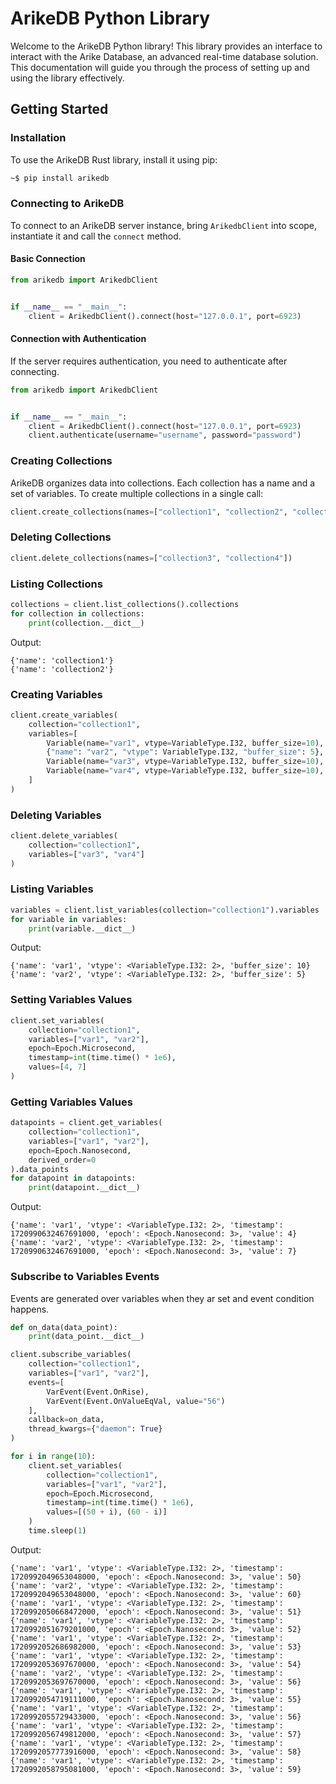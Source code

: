 # ArikeDB Python Library

Welcome to the ArikeDB Python library! This library provides an interface to interact with the Arike Database, an advanced real-time database solution. This documentation will guide you through the process of setting up and using the library effectively.

## Getting Started

### Installation

To use the ArikeDB Rust library, install it using pip:

```bash
~$ pip install arikedb
```

### Connecting to ArikeDB

To connect to an ArikeDB server instance, bring `ArikedbClient` into scope, instantiate it and call the `connect` method.

#### Basic Connection

```python
from arikedb import ArikedbClient


if __name__ == "__main__":
    client = ArikedbClient().connect(host="127.0.0.1", port=6923)
```

#### Connection with Authentication

If the server requires authentication, you need to authenticate after connecting.

```python
from arikedb import ArikedbClient


if __name__ == "__main__":
    client = ArikedbClient().connect(host="127.0.0.1", port=6923)
    client.authenticate(username="username", password="password")
```

### Creating Collections

ArikeDB organizes data into collections. Each collection has a name and a set of variables. To create multiple collections in a single call:

```python
client.create_collections(names=["collection1", "collection2", "collection3", "collection4"])
```

### Deleting Collections

```python
client.delete_collections(names=["collection3", "collection4"])
```

### Listing Collections

```python
collections = client.list_collections().collections
for collection in collections:
    print(collection.__dict__)
```
Output:
```
{'name': 'collection1'}
{'name': 'collection2'}
```

### Creating Variables

```python
client.create_variables(
    collection="collection1",
    variables=[
        Variable(name="var1", vtype=VariableType.I32, buffer_size=10),
        {"name": "var2", "vtype": VariableType.I32, "buffer_size": 5},
        Variable(name="var3", vtype=VariableType.I32, buffer_size=10),
        Variable(name="var4", vtype=VariableType.I32, buffer_size=10),
    ]
)
```

### Deleting Variables

```python
client.delete_variables(
    collection="collection1",
    variables=["var3", "var4"]
)
```

### Listing Variables

```python
variables = client.list_variables(collection="collection1").variables
for variable in variables:
    print(variable.__dict__)
```
Output:
```
{'name': 'var1', 'vtype': <VariableType.I32: 2>, 'buffer_size': 10}
{'name': 'var2', 'vtype': <VariableType.I32: 2>, 'buffer_size': 5}
```

### Setting Variables Values

```python
client.set_variables(
    collection="collection1",
    variables=["var1", "var2"],
    epoch=Epoch.Microsecond,
    timestamp=int(time.time() * 1e6),
    values=[4, 7]
)
```

### Getting Variables Values

```python
datapoints = client.get_variables(
    collection="collection1",
    variables=["var1", "var2"],
    epoch=Epoch.Nanosecond,
    derived_order=0
).data_points
for datapoint in datapoints:
    print(datapoint.__dict__)
```
Output:
```
{'name': 'var1', 'vtype': <VariableType.I32: 2>, 'timestamp': 1720990632467691000, 'epoch': <Epoch.Nanosecond: 3>, 'value': 4}
{'name': 'var2', 'vtype': <VariableType.I32: 2>, 'timestamp': 1720990632467691000, 'epoch': <Epoch.Nanosecond: 3>, 'value': 7}
```

### Subscribe to Variables Events
Events are generated over variables when they ar set and event condition happens.

```python
def on_data(data_point):
    print(data_point.__dict__)

client.subscribe_variables(
    collection="collection1",
    variables=["var1", "var2"],
    events=[
        VarEvent(Event.OnRise),
        VarEvent(Event.OnValueEqVal, value="56")
    ],
    callback=on_data,
    thread_kwargs={"daemon": True}
)

for i in range(10):
    client.set_variables(
        collection="collection1",
        variables=["var1", "var2"],
        epoch=Epoch.Microsecond,
        timestamp=int(time.time() * 1e6),
        values=[(50 + i), (60 - i)]
    )
    time.sleep(1)
```
Output:
```
{'name': 'var1', 'vtype': <VariableType.I32: 2>, 'timestamp': 1720992049653048000, 'epoch': <Epoch.Nanosecond: 3>, 'value': 50}
{'name': 'var2', 'vtype': <VariableType.I32: 2>, 'timestamp': 1720992049653048000, 'epoch': <Epoch.Nanosecond: 3>, 'value': 60}
{'name': 'var1', 'vtype': <VariableType.I32: 2>, 'timestamp': 1720992050668472000, 'epoch': <Epoch.Nanosecond: 3>, 'value': 51}
{'name': 'var1', 'vtype': <VariableType.I32: 2>, 'timestamp': 1720992051679201000, 'epoch': <Epoch.Nanosecond: 3>, 'value': 52}
{'name': 'var1', 'vtype': <VariableType.I32: 2>, 'timestamp': 1720992052686982000, 'epoch': <Epoch.Nanosecond: 3>, 'value': 53}
{'name': 'var1', 'vtype': <VariableType.I32: 2>, 'timestamp': 1720992053697670000, 'epoch': <Epoch.Nanosecond: 3>, 'value': 54}
{'name': 'var2', 'vtype': <VariableType.I32: 2>, 'timestamp': 1720992053697670000, 'epoch': <Epoch.Nanosecond: 3>, 'value': 56}
{'name': 'var1', 'vtype': <VariableType.I32: 2>, 'timestamp': 1720992054719111000, 'epoch': <Epoch.Nanosecond: 3>, 'value': 55}
{'name': 'var1', 'vtype': <VariableType.I32: 2>, 'timestamp': 1720992055729433000, 'epoch': <Epoch.Nanosecond: 3>, 'value': 56}
{'name': 'var1', 'vtype': <VariableType.I32: 2>, 'timestamp': 1720992056749812000, 'epoch': <Epoch.Nanosecond: 3>, 'value': 57}
{'name': 'var1', 'vtype': <VariableType.I32: 2>, 'timestamp': 1720992057773916000, 'epoch': <Epoch.Nanosecond: 3>, 'value': 58}
{'name': 'var1', 'vtype': <VariableType.I32: 2>, 'timestamp': 1720992058795081000, 'epoch': <Epoch.Nanosecond: 3>, 'value': 59}
```

